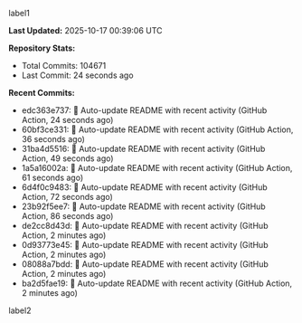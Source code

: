 
label1 
<!-- ACTIVITY_START -->
**Last Updated:** 2025-10-17 00:39:06 UTC

**Repository Stats:**
- Total Commits: 104671
- Last Commit: 24 seconds ago

**Recent Commits:**
- edc363e737: 🤖 Auto-update README with recent activity (GitHub Action, 24 seconds ago)
- 60bf3ce331: 🤖 Auto-update README with recent activity (GitHub Action, 36 seconds ago)
- 31ba4d5516: 🤖 Auto-update README with recent activity (GitHub Action, 49 seconds ago)
- 1a5a16002a: 🤖 Auto-update README with recent activity (GitHub Action, 61 seconds ago)
- 6d4f0c9483: 🤖 Auto-update README with recent activity (GitHub Action, 72 seconds ago)
- 23b92f5ee7: 🤖 Auto-update README with recent activity (GitHub Action, 86 seconds ago)
- de2cc8d43d: 🤖 Auto-update README with recent activity (GitHub Action, 2 minutes ago)
- 0d93773e45: 🤖 Auto-update README with recent activity (GitHub Action, 2 minutes ago)
- 08088a7bdd: 🤖 Auto-update README with recent activity (GitHub Action, 2 minutes ago)
- ba2d5fae19: 🤖 Auto-update README with recent activity (GitHub Action, 2 minutes ago)
<!-- ACTIVITY_END -->

label2
